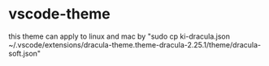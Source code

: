 ﻿# vscode-theme
this theme can apply to linux and mac by "sudo cp ki-dracula.json ~/.vscode/extensions/dracula-theme.theme-dracula-2.25.1/theme/dracula-soft.json"

